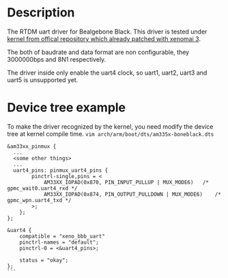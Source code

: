 # Description
The RTDM uart driver for Bealgebone Black. This driver is tested under [kernel from offical repository which already patched with xenomai 3](https://github.com/beagleboard/linux/tree/4.4-xenomai/).

The both of baudrate and data format are non configurable, they 3000000bps and 8N1 respectively.

The driver inside only enable the uart4 clock, so uart1, uart2, uart3 and uart5 is unsupported yet.

# Device tree example
To make the driver recognized by the kernel, you need modify the device tree at kernel compile time.
`vim arch/arm/boot/dts/am335x-boneblack.dts`
````
&am33xx_pinmux {
  ...
  <some other things>
  ...
  uart4_pins: pinmux_uart4_pins {
		pinctrl-single,pins = <
			AM33XX_IOPAD(0x870, PIN_INPUT_PULLUP | MUX_MODE6)	/* gpmc_wait0.uart4_rxd */
			AM33XX_IOPAD(0x874, PIN_OUTPUT_PULLDOWN | MUX_MODE6)	/* gpmc_wpn.uart4_txd */
		>;
	};
};

&uart4 {
	compatible = "xeno_bbb_uart"
	pinctrl-names = "default";
	pinctrl-0 = <&uart4_pins>;

	status = "okay";
};
```

